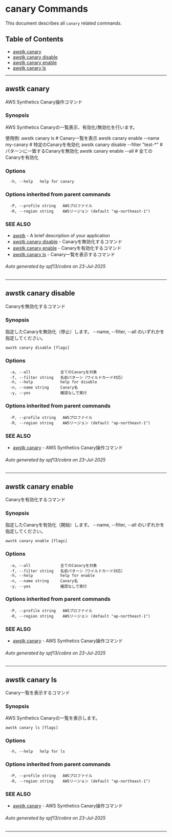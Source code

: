 # canary Commands

This document describes all `canary` related commands.

## Table of Contents

- [awstk canary](#awstk-canary)
- [awstk canary disable](#awstk-canary-disable)
- [awstk canary enable](#awstk-canary-enable)
- [awstk canary ls](#awstk-canary-ls)

---

## awstk canary

AWS Synthetics Canary操作コマンド

### Synopsis

AWS Synthetics Canaryの一覧表示、有効化/無効化を行います。

使用例:
  awstk canary ls                          # Canary一覧を表示
  awstk canary enable --name my-canary     # 特定のCanaryを有効化
  awstk canary disable --filter "test-*"   # パターンに一致するCanaryを無効化
  awstk canary enable --all                # 全てのCanaryを有効化

### Options

```
  -h, --help   help for canary
```

### Options inherited from parent commands

```
  -P, --profile string   AWSプロファイル
  -R, --region string    AWSリージョン (default "ap-northeast-1")
```

### SEE ALSO

* [awstk](awstk.md)	 - A brief description of your application
* [awstk canary disable](awstk_canary_disable.md)	 - Canaryを無効化するコマンド
* [awstk canary enable](awstk_canary_enable.md)	 - Canaryを有効化するコマンド
* [awstk canary ls](awstk_canary_ls.md)	 - Canary一覧を表示するコマンド

###### Auto generated by spf13/cobra on 23-Jul-2025

---

## awstk canary disable

Canaryを無効化するコマンド

### Synopsis

指定したCanaryを無効化（停止）します。
--name, --filter, --all のいずれかを指定してください。

```
awstk canary disable [flags]
```

### Options

```
  -a, --all             全てのCanaryを対象
  -f, --filter string   名前パターン（ワイルドカード対応）
  -h, --help            help for disable
  -n, --name string     Canary名
  -y, --yes             確認なしで実行
```

### Options inherited from parent commands

```
  -P, --profile string   AWSプロファイル
  -R, --region string    AWSリージョン (default "ap-northeast-1")
```

### SEE ALSO

* [awstk canary](awstk_canary.md)	 - AWS Synthetics Canary操作コマンド

###### Auto generated by spf13/cobra on 23-Jul-2025

---

## awstk canary enable

Canaryを有効化するコマンド

### Synopsis

指定したCanaryを有効化（開始）します。
--name, --filter, --all のいずれかを指定してください。

```
awstk canary enable [flags]
```

### Options

```
  -a, --all             全てのCanaryを対象
  -f, --filter string   名前パターン（ワイルドカード対応）
  -h, --help            help for enable
  -n, --name string     Canary名
  -y, --yes             確認なしで実行
```

### Options inherited from parent commands

```
  -P, --profile string   AWSプロファイル
  -R, --region string    AWSリージョン (default "ap-northeast-1")
```

### SEE ALSO

* [awstk canary](awstk_canary.md)	 - AWS Synthetics Canary操作コマンド

###### Auto generated by spf13/cobra on 23-Jul-2025

---

## awstk canary ls

Canary一覧を表示するコマンド

### Synopsis

AWS Synthetics Canaryの一覧を表示します。

```
awstk canary ls [flags]
```

### Options

```
  -h, --help   help for ls
```

### Options inherited from parent commands

```
  -P, --profile string   AWSプロファイル
  -R, --region string    AWSリージョン (default "ap-northeast-1")
```

### SEE ALSO

* [awstk canary](awstk_canary.md)	 - AWS Synthetics Canary操作コマンド

###### Auto generated by spf13/cobra on 23-Jul-2025

---

